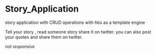 # Story_Application
story application with CRUD operations with hbs as a template engine

Tell your story , read someone story share it on twitter.
you can also post your quotes and share them on twitter.

*not responsive*
